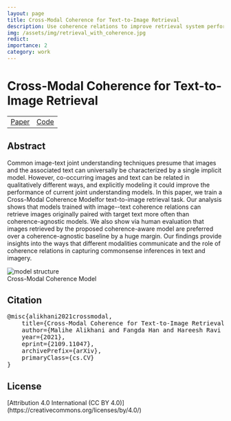 ```yaml
---
layout: page
title: Cross-Modal Coherence for Text-to-Image Retrieval
description: Use coherence relations to improve retrieval system performance
img: /assets/img/retrieval_with_coherence.jpg
redict:
importance: 2
category: work
---
```


<h1 class="title"> Cross-Modal Coherence for Text-to-Image Retrieval </h1>

<table class="table table-bordered text-center">
    <td><a href="https://arxiv.org/abs/2109.11047"><div>Paper</div></a></td>
    <td><a href="https://github.com/Hareesh-Ravi/Mutimodal-Discourse"><div>Code</div></a></td>
</table>

<h2> Abstract </h2>
<p> Common image-text joint understanding techniques presume that images and the associated text can universally be characterized by a single implicit model. However, co-occurring images and text can be related in qualitatively different ways, and explicitly modeling it could improve the performance of current joint understanding models. In this paper, we train a Cross-Modal Coherence Modelfor text-to-image retrieval task. Our analysis shows that models trained with image--text coherence relations can retrieve images originally paired with target text more often than coherence-agnostic models. We also show via human evaluation that images retrieved by the proposed coherence-aware model are preferred over a coherence-agnostic baseline by a huge margin. Our findings provide insights into the ways that different modalities communicate and the role of coherence relations in capturing commonsense inferences in text and imagery. </p>

<div class="row">
    <div class="col-sm mt-3 mt-md-0">
        <img class="img-fluid rounded z-depth-1" alt='model structure' src="{{ '/assets/img/retrieval_with_coherence.jpg' | relative_url }}" alt="" title="Model Structure"/>
    </div>
</div>
<div class="caption">
    Cross-Modal Coherence Model
</div>


<h2> Citation </h2>
<pre>@misc{alikhani2021crossmodal,
    title={Cross-Modal Coherence for Text-to-Image Retrieval}, 
    author={Malihe Alikhani and Fangda Han and Hareesh Ravi and Mubbasir Kapadia and Vladimir Pavlovic and Matthew Stone},
    year={2021},
    eprint={2109.11047},
    archivePrefix={arXiv},
    primaryClass={cs.CV}
}
</pre>

<h2> License </h2>
[Attribution 4.0 International (CC BY 4.0)](https://creativecommons.org/licenses/by/4.0/)